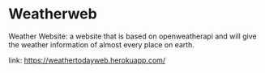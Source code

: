 # Weatherweb
Weather Website: 
                a website that is based on openweatherapi and will give the weather
                information of almost every place on earth.
     
   link:
    https://weathertodayweb.herokuapp.com/   
